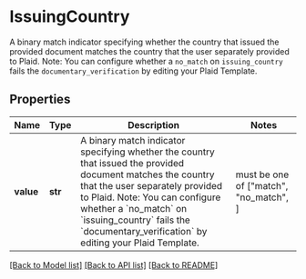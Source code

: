 # IssuingCountry

A binary match indicator specifying whether the country that issued the provided document matches the country that the user separately provided to Plaid.  Note: You can configure whether a `no_match` on `issuing_country` fails the `documentary_verification` by editing your Plaid Template.

## Properties
Name | Type | Description | Notes
------------ | ------------- | ------------- | -------------
**value** | **str** | A binary match indicator specifying whether the country that issued the provided document matches the country that the user separately provided to Plaid.  Note: You can configure whether a &#x60;no_match&#x60; on &#x60;issuing_country&#x60; fails the &#x60;documentary_verification&#x60; by editing your Plaid Template. |  must be one of ["match", "no_match", ]

[[Back to Model list]](../README.md#documentation-for-models) [[Back to API list]](../README.md#documentation-for-api-endpoints) [[Back to README]](../README.md)


